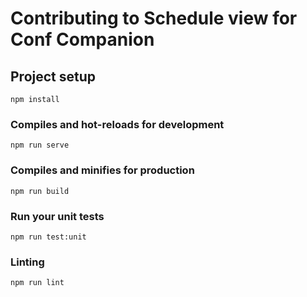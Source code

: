 # Contributing to Schedule view for Conf Companion

## Project setup

```shell
npm install
```

### Compiles and hot-reloads for development

```shell
npm run serve
```
### Compiles and minifies for production

```shell
npm run build
```

### Run your unit tests

```shell
npm run test:unit
```

### Linting

```shell
npm run lint
```
